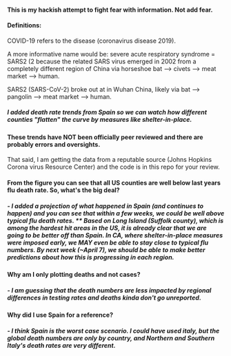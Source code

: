 #### This is my hackish attempt to fight fear with information. Not add fear.
#### Definitions:
COVID-19 refers to the disease (coronavirus disease 2019). 

A more informative name would be: severe acute respiratory syndrome = SARS2 (2 because the related SARS virus emerged in 2002 from a completely different region of China via horseshoe bat --> civets --> meat market --> human.

SARS2 (SARS-CoV-2) broke out at in Wuhan China, likely via bat --> pangolin --> meat market --> human.


##### I added death rate trends from Spain so we can watch how different counties "flatten" the curve by measures like shelter-in-place.
#### These trends have NOT been officially peer reviewed and there are probably errors and oversights.
That said, I am getting the data from a reputable source (Johns Hopkins Corona virus Resource Center) and the code is in this repo for your review. 

#### From the figure you can see that all US counties are well below last years flu death rate. So, what's the big deal?
##### - I added a projection of what happened in Spain (and continues to happen) and you can see that within a few weeks, we could be well above typical flu death rates. ** Based on Long Island (Suffolk county), which is among the hardest hit areas in the US, it is already clear that we are going to be better off than Spain. In CA, where shelter-in-place measures were imposed early, we MAY even be able to stay close to typical flu numbers. By next week (~April 7), we should be able to make better predictions about how this is progressing in each region.

#### Why am I only plotting deaths and not cases?
##### - I am guessing that the death numbers are less impacted by regional differences in testing rates and deaths kinda don't go unreported. 

#### Why did I use Spain for a reference?
##### - I think Spain is the worst case scenario. I could have used italy, but the global death numbers are only by country, and Northern and Southern Italy's death rates are very different. 




